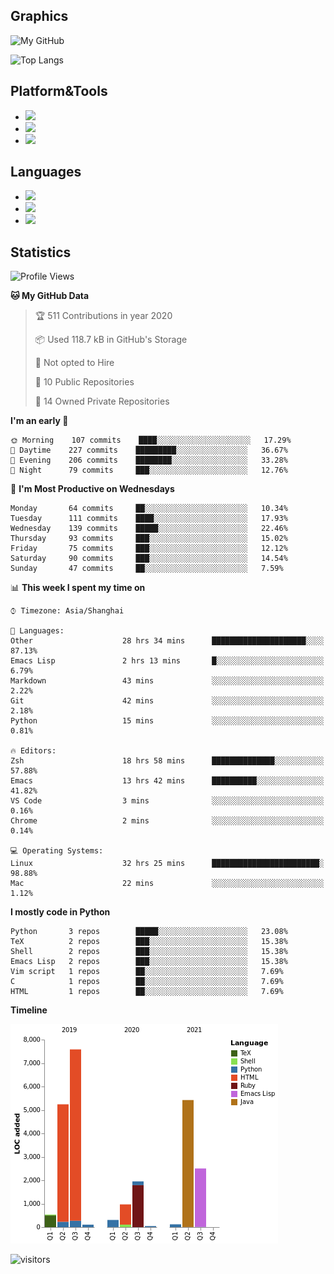 ## Graphics

![My GitHub](https://github-readme-stats.vercel.app/api?username=SteamedFish&count_private=true&show_icons=true&theme=buefy&include_all_commits=true)

![Top Langs](https://github-readme-stats.vercel.app/api/top-langs/?username=SteamedFish&theme=buefy&hide=ruby&count_private=true&show_icons=true&layout=compact)

## Platform&Tools

* [![](https://img.shields.io/badge/ArchLinux--purple?style=flat-square&logo=ArchLinux)](https://www.archlinux.org/)
* [![](https://img.shields.io/badge/Gentoo-testing-purple?style=flat-square&logo=Gentoo)](https://www.gentoo.org/)
* [![](https://img.shields.io/badge/Doom%20Emacs-28-blue?style=flat-square&logo=Gnu%20emacs&logoColor=white)](https://www.gnu.org/software/emacs/)

## Languages

* [![](https://img.shields.io/badge/-Python-3776AB?style=flat-square&logo=python&logoColor=white)](https://www.python.org/)
* [![](https://img.shields.io/badge/-Bash-00ADD8?style=flat-square&logo=Gnu-bash&logoColor=white)](https://www.gnu.org/software/bash/)
* [![](https://img.shields.io/badge/-Go-00ADD8?style=flat-square&logo=go&logoColor=white)](https://golang.org/)

## Statistics

<!--START_SECTION:waka-->
![Profile Views](http://img.shields.io/badge/Profile%20Views-91-blue)

**🐱 My GitHub Data** 

> 🏆 511 Contributions in year 2020
 > 
> 📦 Used 118.7 kB in GitHub's Storage 
 > 
> 🚫 Not opted to Hire
 > 
> 📜 10 Public Repositories 
 > 
> 🔑 14 Owned Private Repositories 

**I'm an early 🐤** 

```text
🌞 Morning    107 commits    ████░░░░░░░░░░░░░░░░░░░░░   17.29% 
🌆 Daytime    227 commits    █████████░░░░░░░░░░░░░░░░   36.67% 
🌃 Evening    206 commits    ████████░░░░░░░░░░░░░░░░░   33.28% 
🌙 Night      79 commits     ███░░░░░░░░░░░░░░░░░░░░░░   12.76%

```
📅 **I'm Most Productive on Wednesdays** 

```text
Monday       64 commits     ██░░░░░░░░░░░░░░░░░░░░░░░   10.34% 
Tuesday      111 commits    ████░░░░░░░░░░░░░░░░░░░░░   17.93% 
Wednesday    139 commits    █████░░░░░░░░░░░░░░░░░░░░   22.46% 
Thursday     93 commits     ███░░░░░░░░░░░░░░░░░░░░░░   15.02% 
Friday       75 commits     ███░░░░░░░░░░░░░░░░░░░░░░   12.12% 
Saturday     90 commits     ███░░░░░░░░░░░░░░░░░░░░░░   14.54% 
Sunday       47 commits     ██░░░░░░░░░░░░░░░░░░░░░░░   7.59%

```


📊 **This week I spent my time on** 

```text
⌚︎ Timezone: Asia/Shanghai

💬 Languages: 
Other                    28 hrs 34 mins      █████████████████████░░░░   87.13% 
Emacs Lisp               2 hrs 13 mins       █░░░░░░░░░░░░░░░░░░░░░░░░   6.79% 
Markdown                 43 mins             ░░░░░░░░░░░░░░░░░░░░░░░░░   2.22% 
Git                      42 mins             ░░░░░░░░░░░░░░░░░░░░░░░░░   2.18% 
Python                   15 mins             ░░░░░░░░░░░░░░░░░░░░░░░░░   0.81%

🔥 Editors: 
Zsh                      18 hrs 58 mins      ██████████████░░░░░░░░░░░   57.88% 
Emacs                    13 hrs 42 mins      ██████████░░░░░░░░░░░░░░░   41.82% 
VS Code                  3 mins              ░░░░░░░░░░░░░░░░░░░░░░░░░   0.16% 
Chrome                   2 mins              ░░░░░░░░░░░░░░░░░░░░░░░░░   0.14%

💻 Operating Systems: 
Linux                    32 hrs 25 mins      ████████████████████████░   98.88% 
Mac                      22 mins             ░░░░░░░░░░░░░░░░░░░░░░░░░   1.12%

```

**I mostly code in Python** 

```text
Python       3 repos        █████░░░░░░░░░░░░░░░░░░░░   23.08% 
TeX          2 repos        ███░░░░░░░░░░░░░░░░░░░░░░   15.38% 
Shell        2 repos        ███░░░░░░░░░░░░░░░░░░░░░░   15.38% 
Emacs Lisp   2 repos        ███░░░░░░░░░░░░░░░░░░░░░░   15.38% 
Vim script   1 repos        ██░░░░░░░░░░░░░░░░░░░░░░░   7.69% 
C            1 repos        ██░░░░░░░░░░░░░░░░░░░░░░░   7.69% 
HTML         1 repos        ██░░░░░░░░░░░░░░░░░░░░░░░   7.69%

```


**Timeline**

![Chart not found](https://github.com/SteamedFish/SteamedFish/blob/master/charts/bar_graph.png) 


<!--END_SECTION:waka-->

![visitors](https://visitor-badge.laobi.icu/badge?page_id=SteamedFish.SteamedFish)
